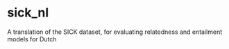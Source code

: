 # sick_nl
A translation of the SICK dataset, for evaluating relatedness and entailment models for Dutch
